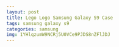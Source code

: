 ```yaml
---
layout: post
title: Lego Logo Samsung Galaxy S9 Case
tags: samsung galaxy s9
categories: samsung
img: 1YHlqzumW9NCRj5U0VCe9PJDS8nZFlJDJ
---
```

